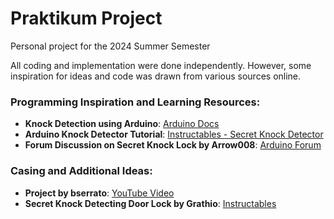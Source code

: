 # Praktikum Project  
Personal project for the 2024 Summer Semester

All coding and implementation were done independently. However, some inspiration for ideas and code was drawn from various sources online.

### Programming Inspiration and Learning Resources:
- **Knock Detection using Arduino**: [Arduino Docs](https://docs.arduino.cc/built-in-examples/sensors/Knock/)
- **Arduino Knock Detector Tutorial**: [Instructables - Secret Knock Detector](https://www.instructables.com/Arduino-Tutorial-Easy-Secret-Knock-Detector/)
- **Forum Discussion on Secret Knock Lock by Arrow008**: [Arduino Forum](https://forum.arduino.cc/t/secret-knock-lock/917142)

### Casing and Additional Ideas:
- **Project by bserrato**: [YouTube Video](https://www.youtube.com/watch?v=6k6XwyB8Hh0)
- **Secret Knock Detecting Door Lock by Grathio**: [Instructables](https://www.instructables.com/Secret-Knock-Detecting-Door-Lock/)
